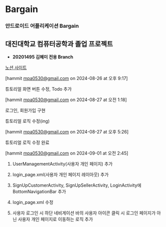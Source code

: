 # Bargain
### 안드로이드 어플리케이션 Bargain 


## 대진대학교 컴퓨터공학과 졸업 프로젝트
- **20201495 김혜미 전용 Branch**

[노션 사이트](https://www.notion.so/e987a059f26149d2847a41562b74916f)

[hammit <mpa0530@gmail.com> on 2024-08-26 at 오후 9:17]

튜토리얼 화면 버튼 수정, Todo 추가


[hammit <mpa0530@gmail.com> on 2024-08-27 at 오전 1:18]

로그인, 회원가입 구현

튜토리얼 로직 수정(ing)


[hammit <mpa0530@gmail.com> on 2024-08-27 at 오후 5:26]

튜토리얼 로직 수정 완료


[hammit <mpa0530@gmail.com> on 2024-09-01 at 오전 2:45]

1. UserManagementActivity(사용자 개인 페이지) 추가

2. login_page.xml(사용자 개인 페이지 레이아웃) 추가

3. SignUpCustomerActivity, SignUpSellerActivity, LoginActivity에 BottomNavigationBar 추가

4. login_page.xml 수정

5. 사용자 로그인 시 하단 네비게이션 바의 사용자 아이콘 클릭 시 로그인 페이지가 아닌 사용자 개인 페이지로 이동하는 로직 추가
